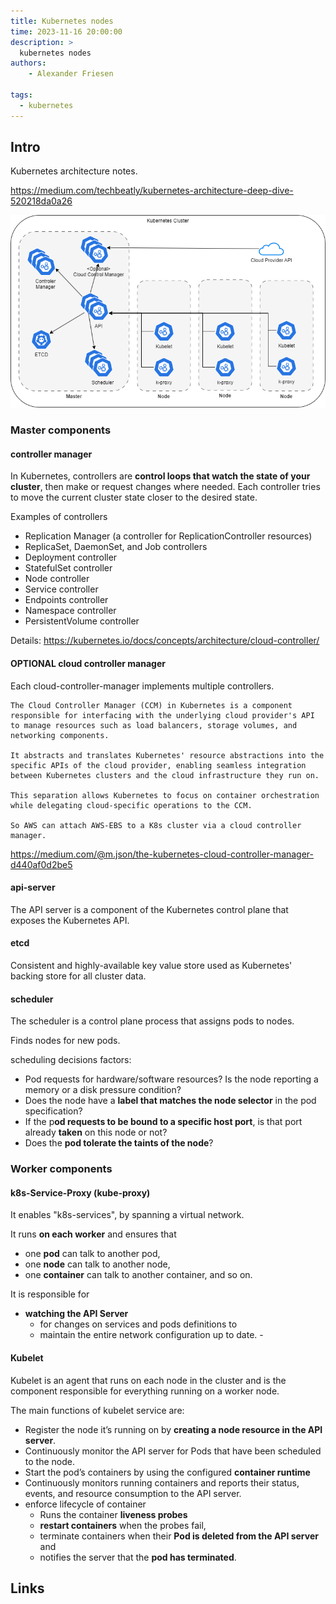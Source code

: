 ```yaml
---
title: Kubernetes nodes
time: 2023-11-16 20:00:00
description: > 
  kubernetes nodes
authors:
    - Alexander Friesen

tags:
  - kubernetes
---
```



## Intro

Kubernetes architecture notes.

https://medium.com/techbeatly/kubernetes-architecture-deep-dive-520218da0a26

![Vision](article0003/../article00012/kubernetes.drawio.png)

### Master components

#### controller manager

In Kubernetes, controllers are **control loops that watch the state of your cluster**, then make or request changes where needed. Each controller tries to move the current cluster state closer to the desired state.

Examples of controllers

 - Replication Manager (a controller for ReplicationController resources)
 - ReplicaSet, DaemonSet, and Job controllers
 - Deployment controller
 - StatefulSet controller
 - Node controller
 - Service controller
 - Endpoints controller
 - Namespace controller
 - PersistentVolume controller

Details: https://kubernetes.io/docs/concepts/architecture/cloud-controller/


#### OPTIONAL cloud controller manager

Each cloud-controller-manager implements multiple controllers.

    The Cloud Controller Manager (CCM) in Kubernetes is a component responsible for interfacing with the underlying cloud provider's API to manage resources such as load balancers, storage volumes, and networking components. 
    
    It abstracts and translates Kubernetes' resource abstractions into the specific APIs of the cloud provider, enabling seamless integration between Kubernetes clusters and the cloud infrastructure they run on. 
    
    This separation allows Kubernetes to focus on container orchestration while delegating cloud-specific operations to the CCM.

    So AWS can attach AWS-EBS to a K8s cluster via a cloud controller manager.

https://medium.com/@m.json/the-kubernetes-cloud-controller-manager-d440af0d2be5

#### api-server

The API server is a component of the Kubernetes control plane that exposes the Kubernetes API.

#### etcd

Consistent and highly-available key value store used as Kubernetes' backing store for all cluster data.

#### scheduler

The scheduler is a control plane process that assigns pods to nodes. 

Finds nodes for new pods.

scheduling decisions factors:

 - Pod requests for hardware/software resources? Is the node reporting a memory or a disk pressure condition?
 - Does the node have a **label that matches the node selector** in the pod specification?
 - If the p**od requests to be bound to a specific host port**, is that port already **taken** on this node or not?
 - Does the **pod tolerate the taints of the node**?



### Worker components

#### k8s-Service-Proxy (kube-proxy)

It enables "k8s-services", by spanning a virtual network.

It runs **on each worker** and ensures that 

  - one **pod** can talk to another pod, 
  - one **node** can talk to another node, 
  - one **container** can talk to another container, and so on. 

It is responsible for

 - **watching the API Server** 
   - for changes on services and pods definitions to 
   - maintain the entire network configuration up to date. - 


#### Kubelet

Kubelet is an agent that runs on each node in the cluster and is the component responsible for everything running on a worker node.

The main functions of kubelet service are:

 - Register the node it’s running on by **creating a node resource in the API server**.
 - Continuously monitor the API server for Pods that have been scheduled to the node.
 - Start the pod’s containers by using the configured **container runtime**
 - Continuously monitors running containers and reports their status, events, and resource consumption to the API server.
 - enforce lifecycle of container
   - Runs the container **liveness probes** 
   - **restart containers** when the probes fail, 
   - terminate containers when their **Pod is deleted from the API server** and 
   - notifies the server that the **pod has terminated**.


## Links



